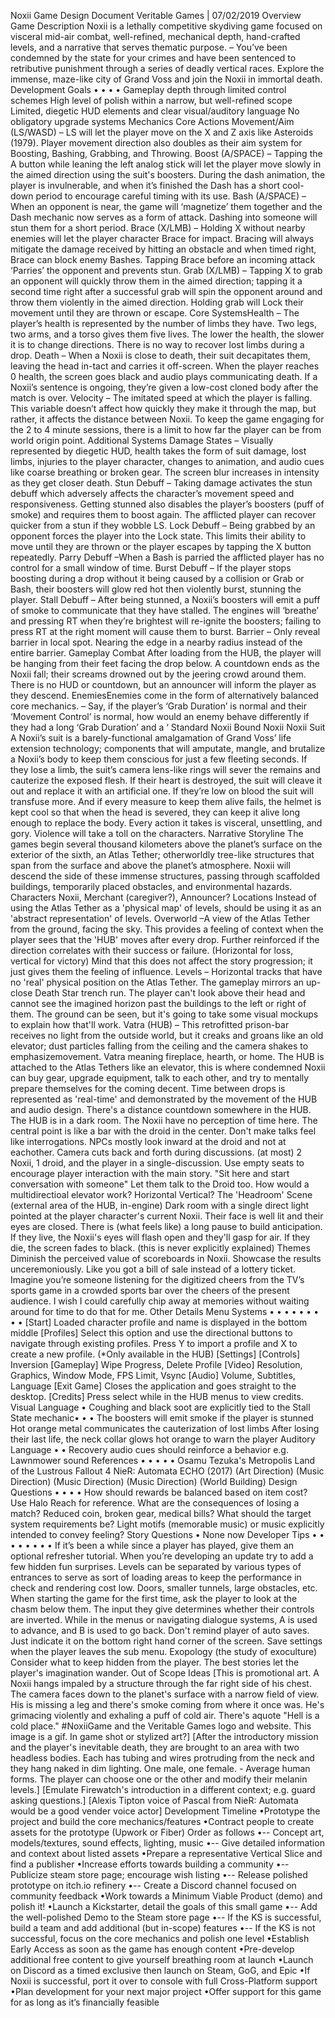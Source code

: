 
Noxii
Game Design Document
Veritable Games | 07/02/2019
Overview
Game Description
Noxii is a lethally competitive skydiving game focused on visceral mid-air combat, well-refined, mechanical
depth, hand-crafted levels, and a narrative that serves thematic purpose. – You’ve been condemned by
the state for your crimes and have been sentenced to retributive punishment through a series of deadly
vertical races. Explore the immense, maze-like city of Grand Voss and join the Noxii in immortal death.
Development Goals
•
•
•
•
Gameplay depth through limited control schemes
High level of polish within a narrow, but well-refined scope
Limited, diegetic HUD elements and clear visual/auditory language
No obligatory upgrade systems
Mechanics
Core Actions
Movement/Aim (LS/WASD) – LS will let the player move on the X and Z axis like Asteroids (1979). Player
movement direction also doubles as their aim system for Boosting, Bashing, Grabbing, and Throwing.
Boost (A/SPACE) – Tapping the A button while leaning the left analog stick will let the player move slowly
in the aimed direction using the suit's boosters. During the dash animation, the player is invulnerable, and
when it’s finished the Dash has a short cool-down period to encourage careful timing with its use.
Bash (A/SPACE) – When an opponent is near, the game will ‘magnetize’ them together and the Dash
mechanic now serves as a form of attack. Dashing into someone will stun them for a short period.
Brace (X/LMB) – Holding X without nearby enemies will let the player character Brace for impact. Bracing
will always mitigate the damage received by hitting an obstacle and when timed right, Brace can block
enemy Bashes. Tapping Brace before an incoming attack ‘Parries’ the opponent and prevents stun.
Grab (X/LMB) – Tapping X to grab an opponent will quickly throw them in the aimed direction; tapping it
a second time right after a successful grab will spin the opponent around and throw them violently in the
aimed direction. Holding grab will Lock their movement until they are thrown or escape.
Core SystemsHealth – The player’s health is represented by the number of limbs they have. Two legs, two arms, and a
torso gives them five lives. The lower the health, the slower it is to change directions. There is no way to
recover lost limbs during a drop.
Death – When a Noxii is close to death, their suit decapitates them, leaving the head in-tact and carries it
off-screen. When the player reaches 0 health, the screen goes black and audio plays communicating
death. If a Noxii’s sentence is ongoing, they’re given a low-cost cloned body after the match is over.
Velocity – The imitated speed at which the player is falling. This variable doesn’t affect how quickly they
make it through the map, but rather, it affects the distance between Noxii. To keep the game engaging
for the 2 to 4 minute sessions, there is a limit to how far the player can be from world origin point.
Additional Systems
Damage States – Visually represented by diegetic HUD, health takes the form of suit damage, lost limbs,
injuries to the player character, changes to animation, and audio cues like coarse breathing or broken
gear. The screen blur increases in intensity as they get closer death.
Stun Debuff – Taking damage activates the stun debuff which adversely affects the character’s movement
speed and responsiveness. Getting stunned also disables the player’s boosters (puff of smoke) and
requires them to boost again. The afflicted player can recover quicker from a stun if they wobble LS.
Lock Debuff – Being grabbed by an opponent forces the player into the Lock state. This limits their ability
to move until they are thrown or the player escapes by tapping the X button repeatedly.
Parry Debuff –When a Bash is parried the afflicted player has no control for a small window of time.
Burst Debuff – If the player stops boosting during a drop without it being caused by a collision or Grab or
Bash, their boosters will glow red hot then violently burst, stunning the player.
Stall Debuff – After being stunned, a Noxii’s boosters will emit a puff of smoke to communicate that they
have stalled. The engines will ‘breathe’ and pressing RT when they’re brightest will re-ignite the boosters;
failing to press RT at the right moment will cause them to burst.
Barrier – Only reveal barrier in local spot. Nearing the edge in a nearby radius instead of the entire barrier.
Gameplay
Combat
After loading from the HUB, the player will be hanging from their feet facing the drop below. A countdown
ends as the Noxii fall; their screams drowned out by the jeering crowd around them. There is no HUD or
countdown, but an announcer will inform the player as they descend.
EnemiesEnemies come in the form of alternatively balanced core mechanics. – Say, if the player’s ‘Grab Duration’
is normal and their ‘Movement Control’ is normal, how would an enemy behave differently if they had a
long ‘Grab Duration’ and a ‘
Standard Noxii
Bound Noxii
Noxii Suit
A Noxii’s suit is a barely-functional amalgamation of Grand Voss’ life extension technology; components
that will amputate, mangle, and brutalize a Noxii’s body to keep them conscious for just a few fleeting
seconds. If they lose a limb, the suit’s camera lens-like rings will sever the remains and cauterize the
exposed flesh. If their heart is destroyed, the suit will cleave it out and replace it with an artificial one. If
they’re low on blood the suit will transfuse more. And if every measure to keep them alive fails, the helmet
is kept cool so that when the head is severed, they can keep it alive long enough to replace the body.
Every action it takes is visceral, unsettling, and gory. Violence will take a toll on the characters.
Narrative
Storyline
The games begin several thousand kilometers above the planet’s surface on the exterior of the sixth, an
Atlas Tether; otherworldly tree-like structures that span from the surface and above the planet’s
atmosphere. Noxii will descend the side of these immense structures, passing through scaffolded
buildings, temporarily placed obstacles, and environmental hazards.
Characters
Noxii, Merchant (caregiver?), Announcer?
Locations
Instead of using the Atlas Tether as a 'physical map' of levels, should be using it as an 'abstract
representation' of levels.
Overworld –A view of the Atlas Tether from the ground, facing the sky. This provides a feeling of context
when the player sees that the 'HUB' moves after every drop. Further reinforced if the direction
correlates with their success or failure. (Horizontal for loss, vertical for victory) Mind that this does not
affect the story progression; it just gives them the feeling of influence.
Levels – Horizontal tracks that have no 'real' physical position on the Atlas Tether. The gameplay mirrors
an up-close Death Star trench run. The player can't look above their head and cannot see the imagined
horizon past the buildings to the left or right of them. The ground can be seen, but it's going to take
some visual mockups to explain how that'll work.
Vatra (HUB) – This retrofitted prison-bar receives no light from the outside world, but it creaks and
groans like an old elevator; dust particles falling from the ceiling and the camera shakes to emphasizemovement. Vatra meaning fireplace, hearth, or home. The HUB is attached to the Atlas Tethers like an
elevator, this is where condemned Noxii can buy gear, upgrade equipment, talk to each other, and try to
mentally prepare themselves for the coming decent.
Time between drops is represented as 'real-time' and demonstrated by the movement of the HUB and
audio design. There's a distance countdown somewhere in the HUB. The HUB is in a dark room. The
Noxii have no perception of time here. The central point is like a bar with the droid in the center. Don't
make talks feel like interrogations.
NPCs mostly look inward at the droid and not at eachother. Camera cuts back and forth during
discussions. (at most) 2 Noxii, 1 droid, and the player in a single-discussion. Use empty seats to
encourage player interaction with the main story. "Sit here and start conversation with someone" Let
them talk to the Droid too.
How would a multidirectioal elevator work? Horizontal Vertical?
The 'Headroom' Scene (external area of the HUB, in-engine) Dark room with a single direct light pointed
at the player character's current Noxii. Their face is well lit and their eyes are closed. There is (what feels
like) a long pause to build anticipation. If they live, the Noxii's eyes will flash open and they'll gasp for
air. If they die, the screen fades to black. (this is never explicitly explained)
Themes
Diminish the perceived value of scoreboards in Noxii. Showcase the results unceremoniously. Like you got
a bill of sale instead of a lottery ticket. Imagine you’re someone listening for the digitized cheers from the
TV’s sports game in a crowded sports bar over the cheers of the present audience.
I wish I could carefully chip away at memories without waiting around for time to do that for me.
Other Details
Menu Systems
•
•
•
•
•
•
•
•
•
[Start] Loaded character profile and name is displayed in the bottom middle
[Profiles] Select this option and use the directional buttons to navigate through existing profiles.
Press Y to import a profile and X to create a new profile. (*Only available in the HUB)
[Settings]
[Controls] Inversion
[Gameplay] Wipe Progress, Delete Profile
[Video] Resolution, Graphics, Window Mode, FPS Limit, Vsync
[Audio] Volume, Subtitles, Language
[Exit Game] Closes the application and goes straight to the desktop.
[Credits] Press select while in the HUB menus to view credits.
Visual Language
•
Coughing and black soot are explicitly tied to the Stall State mechanic•
•
•
The boosters will emit smoke if the player is stunned
Hot orange metal communicates the cauterization of lost limbs
After losing their last life, the neck collar glows hot orange to warn the player
Auditory Language
•
•
Recovery audio cues should reinforce a behavior e.g.
Lawnmower sound
References
•
•
•
•
•
Osamu Tezuka's Metropolis
Land of the Lustrous
Fallout 4
NieR: Automata
ECHO (2017)
(Art Direction)
(Music Direction)
(Music Direction)
(Music Direction)
(World Building)
Design Questions
•
•
•
•
How should rewards be balanced based on item cost? Use Halo Reach for reference.
What are the consequences of losing a match? Reduced coin, broken gear, medical bills?
What should the target system requirements be?
Light motifs (memorable music) or music explicitly intended to convey feeling?
Story Questions
•
None now
Developer Tips
•
•
•
•
•
•
•
•
If it’s been a while since a player has played, give them an optional refresher tutorial.
When you’re developing an update try to add a few hidden fun surprises.
Levels can be separated by various types of entrances to serve as sort of loading areas to keep the
performance in check and rendering cost low. Doors, smaller tunnels, large obstacles, etc.
When starting the game for the first time, ask the player to look at the chasm below them. The
input they give determines whether their controls are inverted.
While in the menus or navigating dialogue systems, A is used to advance, and B is used to go back.
Don't remind player of auto saves. Just indicate it on the bottom right hand corner of the screen.
Save settings when the player leaves the sub menu.
Exopology (the study of exoculture)
Consider what to keep hidden from the player. The best stories let the player's imagination
wander.
Out of Scope Ideas
[This is promotional art. A Noxii hangs impaled by a structure through the far right side of his chest. The
camera faces down to the planet's surface with a narrow field of view. His is missing a leg and there's
smoke coming from where it once was. He's grimacing violently and exhaling a puff of cold air. There's aquote "Hell is a cold place." #NoxiiGame and the Veritable Games logo and website. This image is a gif. In
game shot or stylized art?]
[After the introductory mission and the player's inevitable death, they are brought to an area with two
headless bodies. Each has tubing and wires protruding from the neck and they hang naked in dim lighting.
One male, one female. - Average human forms. The player can choose one or the other and modify their
melanin levels.]
[Emulate Firewatch's introduction in a different context; e.g. guard asking questions.]
[Alexis Tipton voice of Pascal from NieR: Automata would be a good vender voice actor]
Development Timeline
•Prototype the project and build the core mechanics/features
•Contract people to create assets for the prototype (Upwork or Fiber) Order as follows
•-- Concept art, models/textures, sound effects, lighting, music
•-- Give detailed information and context about listed assets
•Prepare a representative Vertical Slice and find a publisher
•Increase efforts towards building a community
•-- Publicize steam store page; encourage wish listing
•-- Release polished prototype on itch.io refinery
•-- Create a Discord channel focused on community feedback
•Work towards a Minimum Viable Product (demo) and polish it!
•Launch a Kickstarter, detail the goals of this small game
•-- Add the well-polished Demo to the Steam store page
•-- If the KS is successful, build a team and add additional (but in-scope) features
•-- If the KS is not successful, focus on the core mechanics and polish one level
•Establish Early Access as soon as the game has enough content
•Pre-develop additional free content to give yourself breathing room at launch
•Launch on Discord as a timed exclusive then launch on Steam, GoG, and Epic
•If Noxii is successful, port it over to console with full Cross-Platform support
•Plan development for your next major project
•Offer support for this game for as long as it’s financially feasible
